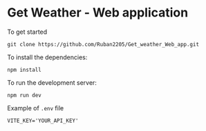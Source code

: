 # Get Weather - Web application


To get started 
```
git clone https://github.com/Ruban2205/Get_weather_Web_app.git
```

To install the dependencies: 
```
npm install 
```

To run the development server: 
```
npm run dev
```

Example of `.env` file 
```
VITE_KEY='YOUR_API_KEY'
```
